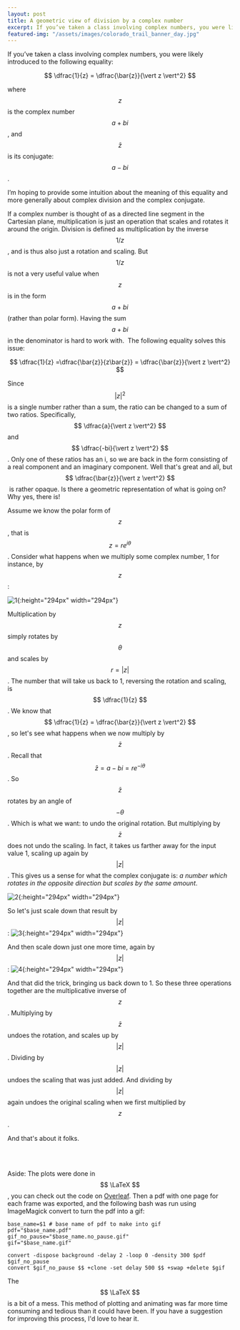 ```yaml
---
layout: post
title: A geometric view of division by a complex number
excerpt: If you’ve taken a class involving complex numbers, you were likely introduced to the following equality: $$ \dfrac{1}{z} = \dfrac{\bar{z}}{\vert z \vert^2} $$
featured-img: "/assets/images/colorado_trail_banner_day.jpg"
---
```


If you’ve taken a class involving complex numbers, you were likely introduced to the following equality: 

$$ \dfrac{1}{z} = \dfrac{\bar{z}}{\vert z \vert^2} $$

where $$ z $$ is the complex number $$ a + bi $$, and $$ \bar{z} $$ is its conjugate: $$ a - bi $$.

I’m hoping to provide some intuition about the meaning of this equality and more generally about complex division and the complex conjugate.

If a complex number is thought of as a directed line segment in the Cartesian plane, multiplication is just an operation that scales and rotates it around the origin. Division is defined as multiplication by the inverse $$ 1/z $$, and is thus also just a rotation and scaling. But $$ 1/z $$ is not a very useful value when $$ z $$ is in the form $$ a+bi $$ (rather than polar form). Having the sum $$ a+bi $$ in the denominator is hard to work with.  The following equality solves this issue:

$$ \dfrac{1}{z} =\dfrac{\bar{z}}{z\bar{z}} = \dfrac{\bar{z}}{\vert z \vert^2} $$


Since $$ \vert z \vert^2 $$  is a single number rather than a sum, the ratio can be changed to a sum of two ratios. Specifically, $$ \dfrac{a}{\vert z \vert^2} $$ and $$ \dfrac{-bi}{\vert z \vert^2} $$ . Only one of these ratios has an i, so we are back in the form consisting of a real component and an imaginary component. Well that's great and all, but $$ \dfrac{\bar{z}}{\vert z \vert^2} $$ is rather opaque. Is there a geometric representation of what is going on? Why yes, there is!

Assume we know the polar form of $$ z $$, that is $$ z=re^{i\theta} $$ . Consider what happens when we multiply some complex number, 1 for instance, by $$ z $$:

![1]({{site.baseurl}}/assets/images/posts/complex_conjugate/1.gif){:height="294px" width="294px"}

Multiplication by $$ z $$ simply rotates by $$ \theta $$ and scales by $$ r = \vert z \vert $$ . The number that will take us back to 1, reversing the rotation and scaling, is $$ \dfrac{1}{z} $$ . We know that $$ \dfrac{1}{z} = \dfrac{\bar{z}}{\vert z \vert^2} $$ , so let's see what happens when we now multiply by $$ \bar{z} $$ . Recall that $$ \bar{z} = a-bi = re^{-i\theta} $$ . So $$ \bar{z} $$ rotates by an angle of $$ -\theta $$ . Which is what we want: to undo the original rotation. But multiplying by $$ \bar{z} $$ does not undo the scaling. In fact, it takes us farther away for the input value 1, scaling up again by $$ \vert z \vert $$ . This gives us a sense for what the complex conjugate is: *a number which rotates in the opposite direction but scales by the same amount*.

![2]({{site.baseurl}}/assets/images/posts/complex_conjugate/2.gif){:height="294px" width="294px"}

So let's just scale down that result by $$ \vert z \vert $$ :
![3]({{site.baseurl}}/assets/images/posts/complex_conjugate/3.gif){:height="294px" width="294px"}

And then scale down just one more time, again by $$ \vert z \vert $$ :
![4]({{site.baseurl}}/assets/images/posts/complex_conjugate/4.gif){:height="294px" width="294px"}

And that did the trick, bringing us back down to 1. So these three operations together are the multiplicative inverse of $$ z $$ . Multiplying by $$ \bar{z} $$ undoes the rotation, and scales up by $$ \vert z \vert $$ . Dividing by $$ \vert z \vert $$ undoes the scaling that was just added. And dividing by $$ \vert z \vert $$ again undoes the original scaling when we first multiplied by $$ z $$ .

And that's about it folks.


<br/>
<br/>

Aside: The plots were done in $$ \LaTeX $$, you can check out the code on [Overleaf](https://v2.overleaf.com/read/gfqgdzwtkmcj). Then a pdf with one page for each frame was exported, and the following bash was run using ImageMagick convert to turn the pdf into a gif:

```shell
base_name=$1 # base name of pdf to make into gif
pdf="$base_name.pdf"
gif_no_pause="$base_name.no_pause.gif"
gif="$base_name.gif"

convert -dispose background -delay 2 -loop 0 -density 300 $pdf $gif_no_pause
convert $gif_no_pause $$ +clone -set delay 500 $$ +swap +delete $gif
```

The $$ \LaTeX $$ is a bit of a mess. This method of plotting and animating was far more time consuming and tedious than it could have been. If you have a suggestion for improving this process, I'd love to hear it.




